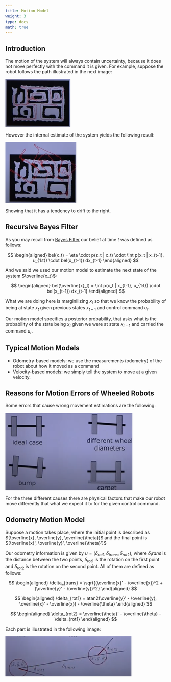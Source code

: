 ```yaml
---
title: Motion Model
weight: 3
type: docs
math: true
---
```


## Introduction

The motion of the system will always contain uncertainty, because it does not move perfectly with the command it is given. For example, suppose the robot follows the path illustrated in the next image:

![Actual System Path](assets/actual_path.png)

However the internal estimate of the system yields the following result:

![Estimated System Path](assets/estimated_path.png)

Showing that it has a tendency to drift to the right.

## Recursive Bayes Filter

As you may recall from [Bayes Filter](../01_bayes_filter) our belief at time $t$ was defined as follows:

$$
\begin{aligned}
bel(x_t) = \eta \cdot p(z_t | x_t) \cdot \int p(x_t | x_{t-1}, u_{1:t}) \cdot bel(x_{t-1}) dx_{t-1}
\end{aligned}
$$

And we said we used our motion model to estimate the next state of the system $\overline{x_t}$:

$$
\begin{aligned}
bel(\overline{x}_t) = \int p(x_t | x_{t-1}, u_{1:t}) \cdot bel(x_{t-1}) dx_{t-1}
\end{aligned}
$$

What we are doing here is marginilizing $x_t$ so that we know the probability of being at state $x_t$ given previous states $x_{t-1}$ and control command $u_t$.

Our motion model specifies a posterior probability, that asks what is the probability of the state being $x_t$ given we were at state $x_{t-1}$ and carried the command $u_t$.

## Typical Motion Models

- Odometry-based models: we use the measurements (odometry) of the robot about how it moved as a command
- Velocity-based models: we simply tell the system to move at a given velocity.

## Reasons for Motion Errors of Wheeled Robots

Some errors that cause wrong movement estimations are the following:

![Causes for Error on Motion Estimation](assets/motion_model_errors.png)

For the three different causes there are physical factors that make our robot move differently that what we expect it to for the given control command.

## Odometry Motion Model

Suppose a motion takes place, where the initial point is described as $(\overline{x}, \overline{y}, \overline{\theta})$ and the final point is $(\overline{x}', \overline{y}', \overline{\theta}')$

Our odometry information is given by $u = (\delta_{rot1}, \delta_{trans}, \delta_{rot2})$, where $\delta_trans$ is the distance between the two points, $\delta_{rot1}$ is the rotation on the first point and $\delta_{rot2}$ is the rotation on the second point. All of them are defined as follows:

$$
\begin{aligned}
\delta_{trans} = \sqrt{(\overline{x}' - \overline{x})^2 + (\overline{y}' - \overline{y})^2}
\end{aligned}
$$

$$
\begin{aligned}
\delta_{rot1} = atan2(\overline{y}' - \overline{y}, \overline{x}' - \overline{x}) - \overline{\theta}
\end{aligned}
$$

$$
\begin{aligned}
\delta_{rot2} = \overline{\theta}' - \overline{\theta} - \delta_{rot1}
\end{aligned}
$$

Each part is illustrated in the following image:

![Odometry Motion Model](assets/odomery_motion_model.png)
